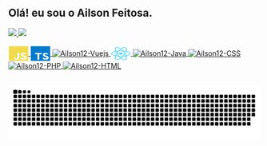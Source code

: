 ## Olá! eu sou o Ailson Feitosa.
<link rel="stylesheet" href="https://cdn.jsdelivr.net/gh/devicons/devicon@v2.13.0/devicon.min.css">
 <div>
  <a href="https://github.com/Ailson12">
  <img height="180em" src="https://github-readme-stats.vercel.app/api?username=Ailson12&show_icons=true&theme=dracula&include_all_commits=true&count_private=true"/>
  <img height="180em" src="https://github-readme-stats.vercel.app/api/top-langs/?username=Ailson12&layout=compact&langs_count=7&theme=dracula"/>
</div>
 <div style="display: inline_block"><br>
  <img align="center" alt="Ailson12-Js" height="30" width="40" src="https://raw.githubusercontent.com/devicons/devicon/master/icons/javascript/javascript-plain.svg">
  <img align="center" alt="Ailson12-Ts" height="30" width="40" src="https://raw.githubusercontent.com/devicons/devicon/master/icons/typescript/typescript-plain.svg">
   <img align="center" alt="Ailson12-Vuejs" height="30" width="40" src='https://cdn.jsdelivr.net/gh/devicons/devicon/icons/vuejs/vuejs-original-wordmark.svg'>
  <img align="center" alt="Ailson12-React" height="30" width="40" src="https://raw.githubusercontent.com/devicons/devicon/master/icons/react/react-original.svg">
   <img align="center" alt="Ailson12-Java" height="30" width="40" src="https://cdn.jsdelivr.net/gh/devicons/devicon/icons/java/java-original.svg">
  <img align="center" alt="Ailson12-CSS" height="30" width="40" src="https://cdn.jsdelivr.net/gh/devicons/devicon/icons/spring/spring-original-wordmark.svg">
  <img align="center" alt="Ailson12-PHP" height="30" width="40" src="https://cdn.jsdelivr.net/gh/devicons/devicon/icons/php/php-original.svg">
   <img align="center" alt="Ailson12-HTML" height="30" width="40" src="https://cdn.jsdelivr.net/gh/devicons/devicon/icons/laravel/laravel-plain-wordmark.svg">
</div>
 
##
 <div>
  <img src="https://github.com/Ailson12/Ailson12/blob/output/github-contribution-grid-snake.svg" />
 </div>
  
